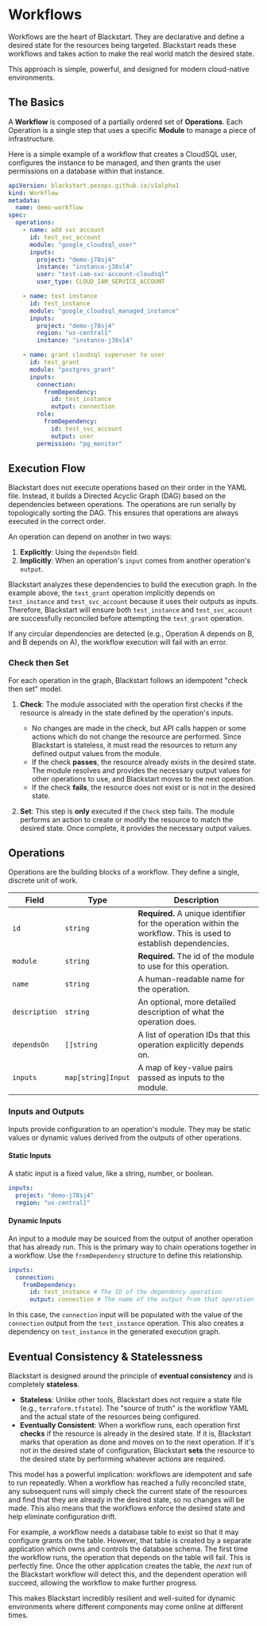 # Workflows

Workflows are the heart of Blackstart. They are declarative and define a desired state for the
resources being targeted. Blackstart reads these workflows and takes action to make the real world
match the desired state.

This approach is simple, powerful, and designed for modern cloud-native environments.

## The Basics

A **Workflow** is composed of a partially ordered set of **Operations**. Each Operation is a single
step that uses a specific **Module** to manage a piece of infrastructure.

Here is a simple example of a workflow that creates a CloudSQL user, configures the instance to be
managed, and then grants the user permissions on a database within that instance.

```yaml title="demo-workflow.yaml"
apiVersion: blackstart.pezops.github.io/v1alpha1
kind: Workflow
metadata:
  name: demo-workflow
spec:
  operations:
    - name: add svc account
      id: test_svc_account
      module: "google_cloudsql_user"
      inputs:
        project: "demo-j78sj4"
        instance: "instance-j38sl4"
        user: "test-iam-svc-account-cloudsql"
        user_type: CLOUD_IAM_SERVICE_ACCOUNT

    - name: test instance
      id: test_instance
      module: "google_cloudsql_managed_instance"
      inputs:
        project: "demo-j78sj4"
        region: "us-central1"
        instance: "instance-j38sl4"

    - name: grant cloudsql superuser to user
      id: test_grant
      module: "postgres_grant"
      inputs:
        connection:
          fromDependency:
            id: test_instance
            output: connection
        role:
          fromDependency:
            id: test_svc_account
            output: user
        permission: "pg_monitor"
```

## Execution Flow

Blackstart does not execute operations based on their order in the YAML file. Instead, it builds a
Directed Acyclic Graph (DAG) based on the dependencies between operations. The operations are run
serially by topologically sorting the DAG. This ensures that operations are always executed in the
correct order.

An operation can depend on another in two ways:

1. **Explicitly**: Using the `dependsOn` field.
2. **Implicitly**: When an operation's `input` comes from another operation's `output`.

Blackstart analyzes these dependencies to build the execution graph. In the example above, the
`test_grant` operation implicitly depends on `test_instance` and `test_svc_account` because it uses
their outputs as inputs. Therefore, Blackstart will ensure both `test_instance` and
`test_svc_account` are successfully reconciled before attempting the `test_grant` operation.

If any circular dependencies are detected (e.g., Operation A depends on B, and B depends on A), the
workflow execution will fail with an error.

### Check then Set

For each operation in the graph, Blackstart follows an idempotent "check then set" model.

1.  **Check**: The module associated with the operation first checks if the resource is already in
    the state defined by the operation's inputs.
    - No changes are made in the check, but API calls happen or some actions which do not change the
      resource are performed. Since Blackstart is stateless, it must read the resources to return
      any defined output values from the module.
    - If the check **passes**, the resource already exists in the desired state. The module resolves
      and provides the necessary output values for other operations to use, and Blackstart moves to
      the next operation.
    - If the check **fails**, the resource does not exist or is not in the desired state.

2.  **Set**: This step is **only** executed if the `Check` step fails. The module performs an action
    to create or modify the resource to match the desired state. Once complete, it provides the
    necessary output values.

## Operations

Operations are the building blocks of a workflow. They define a single, discrete unit of work.

| Field         | Type               | Description                                                                                                      |
| ------------- | ------------------ | ---------------------------------------------------------------------------------------------------------------- |
| `id`          | `string`           | **Required.** A unique identifier for the operation within the workflow. This is used to establish dependencies. |
| `module`      | `string`           | **Required.** The id of the module to use for this operation.                                                    |
| `name`        | `string`           | A human-readable name for the operation.                                                                         |
| `description` | `string`           | An optional, more detailed description of what the operation does.                                               |
| `dependsOn`   | `[]string`         | A list of operation IDs that this operation explicitly depends on.                                               |
| `inputs`      | `map[string]Input` | A map of key-value pairs passed as inputs to the module.                                                         |

### Inputs and Outputs

Inputs provide configuration to an operation's module. They may be static values or dynamic values
derived from the outputs of other operations.

#### Static Inputs

A static input is a fixed value, like a string, number, or boolean.

```yaml
inputs:
  project: "demo-j78sj4"
  region: "us-central1"
```

#### Dynamic Inputs

An input to a module may be sourced from the output of another operation that has already run. This
is the primary way to chain operations together in a workflow. Use the `fromDependency` structure to
define this relationship.

```yaml
inputs:
  connection:
    fromDependency:
      id: test_instance # The ID of the dependency operation
      output: connection # The name of the output from that operation
```

In this case, the `connection` input will be populated with the value of the `connection` output
from the `test_instance` operation. This also creates a dependency on `test_instance` in the
generated execution graph.

## Eventual Consistency & Statelessness

Blackstart is designed around the principle of **eventual consistency** and is completely
**stateless**.

- **Stateless**: Unlike other tools, Blackstart does not require a state file (e.g.,
  `terraform.tfstate`). The "source of truth" is the workflow YAML and the actual state of the
  resources being configured.
- **Eventually Consistent**: When a workflow runs, each operation first **checks** if the resource
  is already in the desired state. If it is, Blackstart marks that operation as done and moves on to
  the next operation. If it's not in the desired state of configuration, Blackstart **sets** the
  resource to the desired state by performing whatever actions are required.

This model has a powerful implication: workflows are idempotent and safe to run repeatedly. When a
workflow has reached a fully reconciled state, any subsequent runs will simply check the current
state of the resources and find that they are already in the desired state, so no changes will be
made. This also means that the workflows enforce the desired state and help eliminate configuration
drift.

For example, a workflow needs a database table to exist so that it may configure grants on the
table. However, that table is created by a separate application which owns and controls the database
schema. The first time the workflow runs, the operation that depends on the table will fail. This is
perfectly fine. Once the other application creates the table, the _next_ run of the Blackstart
workflow will detect this, and the dependent operation will succeed, allowing the workflow to make
further progress.

This makes Blackstart incredibly resilient and well-suited for dynamic environments where different
components may come online at different times.

